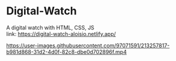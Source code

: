 # Digital-Watch
A digital watch with HTML, CSS, JS<br>
link: https://digital-watch-aloisio.netlify.app/

https://user-images.githubusercontent.com/97071591/213257817-b981d868-31d2-4d0f-82c8-dbe0d702896f.mp4
